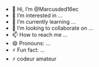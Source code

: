 - 👋 Hi, I’m @Marcusded16ec
- 👀 I’m interested in ...
- 🌱 I’m currently learning ...
- 💞️ I’m looking to collaborate on ...
- 📫 How to reach me ...
- 😄 Pronouns: ...
- ⚡ Fun fact: ...
- ⚡ codeur amateur

<!---
Marcusded16ec/Marcusded16ec is a ✨ special ✨ repository because its `README.md` (this file) appears on your GitHub profile.
You can click the Preview link to take a look at your changes.
--->
